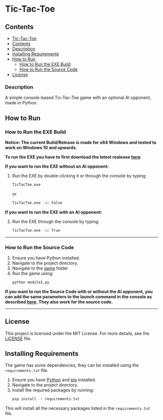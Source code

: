 # Tic-Tac-Toe

## Contents
- [Tic-Tac-Toe](#tic-tac-toe)
- [Contents](#contents)
- [Description](#description)
- [Installing Requirements](#installing-requirements)
- [How to Run](#how-to-run)
  - [How to Run the EXE Build](#how-to-run-the-exe-build)
  - [How to Run the Source Code](#how-to-run-the-source-code)
- [License](#license)

### Description
A simple console-based Tic-Tac-Toe game with an optional AI opponent, made in Python.

## How to Run

### How to Run the EXE Build

**Notice: The current Build/Release is made for x64 Windows and tested to work on Windows 10 and upwards.**

**To run the EXE you have to first download the latest realease [here]()**

**If you want to run the EXE without an AI opponent:**
1. Run the EXE by double-clicking it or through the console by typing:
    ```bash
    TicTacToe.exe
    ```
    or
    ```bash
    TicTacToe.exe -ai False
    ```

**If you want to run the EXE with an AI opponent:**
1. Run the EXE through the console by typing:
    ```bash
    TicTacToe.exe -ai True
    ```
---------------------------------
### How to Run the Source Code

1. Ensure you have Python installed.
2. Navigate to the project directory.
3. Navigate to the [game](game/) folder
4. Run the game using:
    ```bash
    python module1.py
    ```

**If you want to run the Source Code with or without the AI opponent, you can add the same parameters to the launch command in the console as described [here](#how-to-run-the-exe-build). They also work for the source code.**

-----------------------------------------
## License

This project is licensed under the MIT License. For more details, see the [LICENSE](LICENSE) file.

## Installing Requirements

The game has some dependencies, they can be installed using the `requirements.txt` file.

1. Ensure you have [Python](https://www.python.org/ftp/python/3.12.4/python-3.12.4-amd64.exe) and [pip](https://files.pythonhosted.org/packages/12/3d/d899257cace386bebb7bdf8a872d5fe3b935cc6381c3ddb76d3e5d99890d/pip-24.1.2.tar.gz) installed.
2. Navigate to the project directory.
3. Install the required packages by running:
    ```bash
    pip install -r requirements.txt
    ```

This will install all the necessary packages listed in the `requirements.txt` file.

